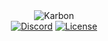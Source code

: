 <div align="center">  
 	<img src="assets/karbonpowered.svg" alt="Karbon">  
	<br>  
    <a href="https://discord.gg/sxWKUf2VHT"><img src="https://img.shields.io/discord/842462585639141396?color=7289DA&label=Discord" alt="Discord"></a>
    <a href="LICENSE"><img src="https://img.shields.io/github/license/karbonpowered/karbonpowered" alt="License"></a>
</div>
